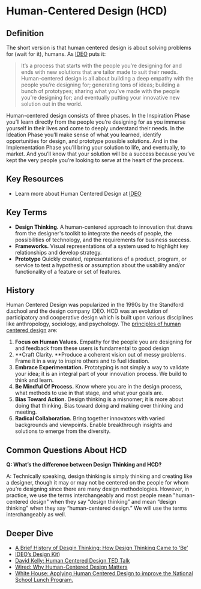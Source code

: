 # Human-Centered Design (HCD)

## Definition

The short version is that human centered design is about solving problems for (wait for it), humans. As [IDEO](http://www.designkit.org/human-centered-design) puts it:

> It’s a process that starts with the people you’re designing for and ends with new solutions that are tailor made to suit their needs. Human-centered design is all about building a deep empathy with the people you’re designing for; generating tons of ideas; building a bunch of prototypes; sharing what you’ve made with the people you’re designing for; and eventually putting your innovative new solution out in the world.

Human-centered design consists of three phases. In the Inspiration Phase you’ll learn directly from the people you’re designing for as you immerse yourself in their lives and come to deeply understand their needs. In the Ideation Phase you’ll make sense of what you learned, identify opportunities for design, and prototype possible solutions. And in the Implementation Phase you’ll bring your solution to life, and eventually, to market. And you’ll know that your solution will be a success because you’ve kept the very people you’re looking to serve at the heart of the process.

## Key Resources

* Learn more about Human Centered Design at [IDEO](http://www.designkit.org/human-centered-design)

## Key Terms

* **Design Thinking.** A human-centered approach to innovation that draws from the designer's toolkit to integrate the needs of people, the possibilities of technology, and the requirements for business success.
* **Frameworks.** Visual representations of a system used to highlight key relationships and develop strategy.
* **Prototype** Quickly created, representations of a product, program, or service to test a hypothesis or assumption about the usability and/or functionality of a feature or set of features.

## History

Human Centered Design was popularized in the 1990s by the Standford d.school and the design company IDEO. HCD was an evolution of participatory and cooperative design which is built upon various disciplines like anthropology, sociology, and psychology. The [principles of human centered design](http://dschool.stanford.edu/wp-content/uploads/2011/03/BootcampBootleg2010v2SLIM.pdf) are:

1. **Focus on Human Values.** Empathy for the people you are designing for and feedback from these users is fundamental to good design
2. **Craft Clarity. **Produce a coherent vision out of messy problems. Frame it in a way to inspire others and to fuel ideation.
3. **Embrace Experimentation.** Prototyping is not simply a way to validate your idea; it is an integral part of your innovation process. We build to think and learn. 
4. **Be Mindful Of Process.** Know where you are in the design process, what methods to use in that stage, and what your goals are.
5. **Bias Toward Action.** Design thinking is a misnomer; it is more about doing that thinking. Bias toward doing and making over thinking and meeting. 
6. **Radical Collaboration.** Bring together innovators with varied backgrounds and viewpoints. Enable breakthrough insights and solutions to emerge from the diversity. 

## Common Questions About HCD

**Q: What’s the difference between Design Thinking and HCD?**

A: Technically speaking, design thinking is simply thinking and creating like a designer, though it may or may not be centered on the people for whom you’re designing since there are many design methodologies. However, in practice, we use the terms interchangeably and most people mean "human-centered design" when they say “design thinking” and mean “design thinking” when they say “human-centered design.” We will use the terms interchangeably as well.

## Deeper Dive

* [A Brief History of Desgin Thinking: How Design Thinking Came to ‘Be’](https://ithinkidesign.wordpress.com/2012/06/08/a-brief-history-of-design-thinking-how-design-thinking-came-to-be/)
* [IDEO’s Design Kit](http://www.designkit.org/human-centered-design))
* [David Kelly: Human Centered Design TED Talk](https://www.ted.com/talks/david_kelley_on_human_centered_design?language=en)
* [Wired: Why Human-Centered Design Matters](http://www.wired.com/insights/2013/12/human-centered-design-matters/)
* [White House: Applying Human Centered Design to improve the National School Lunch Program.](https://www.whitehouse.gov/blog/2015/09/04/using-human-centered-design-make-government-work-better-and-cost-less)
